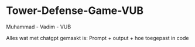 # Tower-Defense-Game-VUB
Muhammad - Vadim - VUB

Alles wat met chatgpt gemaakt is:
Prompt + output + hoe toegepast in code


